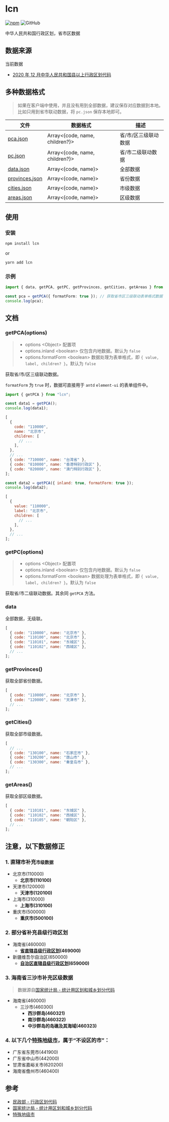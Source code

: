 # lcn

[![npm][npm]][npm-url] ![GitHub](https://img.shields.io/github/license/caijf/lcn.svg)

中华人民共和国行政区划，省市区数据

## 数据来源

当前数据

- [2020 年 12 月中华人民共和国县以上行政区划代码](http://www.mca.gov.cn/article/sj/xzqh/2020/20201201.html)

## 多种数据格式

> 如果在客户端中使用，并且没有用到全部数据，建议保存对应数据到本地。比如只用到省市联动数据，将 `pc.json` 保存本地即可。

| 文件             | 数据格式                       | 描述                 |
| ---------------- | ------------------------------ | -------------------- |
| [pca.json]       | Array<{code, name, children?}> | 省/市/区三级联动数据 |
| [pc.json]        | Array<{code, name, children?}> | 省/市二级联动数据    |
| [data.json]      | Array<{code, name}>            | 全部数据             |
| [provinces.json] | Array<{code, name}>            | 省份数据             |
| [cities.json]    | Array<{code, name}>            | 市级数据             |
| [areas.json]     | Array<{code, name}>            | 区级数据             |

## 使用

### 安装

```bash
npm install lcn
```

or

```bash
yarn add lcn
```

### 示例

```typescript
import { data, getPCA, getPC, getProvinces, getCities, getAreas } from "lcn";

const pca = getPCA({ formatForm: true }); // 获取省市区三级联动表单格式数据
console.log(pca);
```

## 文档

### getPCA(options)

> - options &lt;Object&gt; 配置项
> - options.inland &lt;boolean&gt; 仅包含内地数据。默认为 `false`
> - options.formatForm &lt;boolean&gt; 数据处理为表单格式，即 `{ value, label, children? }`。默认为 `false`

获取省/市/区三级联动数据。

`formatForm` 为 `true` 时，数据可直接用于 `antd` `element-ui` 的表单组件中。

```javascript
import { getPCA } from "lcn";

const data1 = getPCA();
console.log(data1);

[
  {
    code: "110000",
    name: "北京市",
    children: [
      // ...
    ],
  },
  // ...
  { code: "710000", name: "台湾省" },
  { code: "810000", name: "香港特别行政区" },
  { code: "820000", name: "澳门特别行政区" },
];

const data2 = getPCA({ inland: true, formatForm: true });
console.log(data2);

[
  {
    value: "110000",
    label: "北京市",
    children: [
      // ...
    ],
  },
  // ...
];
```

### getPC(options)

> - options &lt;Object&gt; 配置项
> - options.inland &lt;boolean&gt; 仅包含内地数据。默认为 `false`
> - options.formatForm &lt;boolean&gt; 数据处理为表单格式，即 `{ value, label, children? }`。默认为 `false`

获取省/市二级联动数据。其余同 `getPCA` 方法。

### data

全部数据，无级联。

```javascript
[
  { code: "110000", name: "北京市" },
  { code: "110100", name: "北京市" },
  { code: "110101", name: "东城区" },
  { code: "110102", name: "西城区" },
  // ...
];
```

### getProvinces()

获取全部省份数据。

```javascript
[
  { code: "110000", name: "北京市" },
  { code: "120000", name: "天津市" },
  // ...
];
```

### getCities()

获取全部市级数据。

```javascript
[
  // ...
  { code: "130100", name: "石家庄市" },
  { code: "130200", name: "唐山市" },
  { code: "130300", name: "秦皇岛市" },
  // ...
];
```

### getAreas()

获取全部区级数据。

```javascript
[
  { code: "110101", name: "东城区" },
  { code: "110102", name: "西城区" },
  { code: "110105", name: "朝阳区" },
  // ...
];
```

## 注意，以下数据修正

### 1. 直辖市补充`市级数据`

- 北京市(110000)
  - **北京市(110100)**
- 天津市(120000)
  - **天津市(120100)**
- 上海市(310000)
  - **上海市(310100)**
- 重庆市(500000)
  - **重庆市(500100)**

### 2. 部分省补充县级行政区划

- 海南省(460000)
  - **[省直辖县级行政区划](http://www.stats.gov.cn/tjsj/tjbz/tjyqhdmhcxhfdm/2020/46.html)(469000)**
- 新疆维吾尔自治区(650000)
  - **[自治区直辖县级行政区划](http://www.stats.gov.cn/tjsj/tjbz/tjyqhdmhcxhfdm/2020/65.html)(659000)**

### 3. 海南省三沙市补充区级数据

> 数据源自[国家统计局 - 统计用区划和城乡划分代码](http://www.stats.gov.cn/tjsj/tjbz/tjyqhdmhcxhfdm/2020/46/4603.html)

- 海南省(460000)
  - 三沙市(460300)
    - **西沙群岛(460321)**
    - **南沙群岛(460322)**
    - **中沙群岛的岛礁及其海域(460323)**

### 4. 以下几个[特殊地级市]，属于“不设区的市”：

- 广东省东莞市(441900)
- 广东省中山市(442000)
- 甘肃省嘉峪关市(620200)
- 海南省儋州市(460400)

## 参考

- [民政部 - 行政区划代码]
- [国家统计局 - 统计用区划和城乡划分代码]
- [特殊地级市]

[民政部 - 行政区划代码]: http://www.mca.gov.cn/article/sj/xzqh/2020/
[国家统计局 - 统计用区划和城乡划分代码]: http://www.stats.gov.cn/tjsj/tjbz/tjyqhdmhcxhfdm/
[特殊地级市]: https://baike.baidu.com/item/%E5%9C%B0%E7%BA%A7%E5%B8%82/2089621?fr=aladdin#4_1
[pca.json]: https://github.com/caijf/lcn/tree/master/data/pca.json
[pc.json]: https://github.com/caijf/lcn/tree/master/data/pc.json
[data.json]: https://github.com/caijf/lcn/tree/master/data/data.json
[provinces.json]: https://github.com/caijf/lcn/tree/master/data/provinces.json
[cities.json]: https://github.com/caijf/lcn/tree/master/data/cities.json
[areas.json]: https://github.com/caijf/lcn/tree/master/data/areas.json
[npm]: https://img.shields.io/npm/v/lcn.svg
[npm-url]: https://npmjs.com/package/lcn
